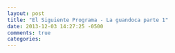 ```yaml
---
layout: post
title: "El Siguiente Programa - La guandoca parte 1"
date: 2013-12-03 14:27:25 -0500
comments: true
categories: 
---
```

